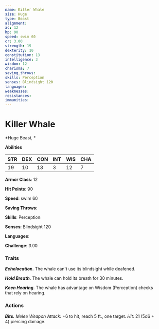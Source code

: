 ```yaml
---
name: Killer Whale
size: Huge
type: Beast
alignment: 
ac: 12
hp: 90
speed: swim 60
cr: 3.00
strength: 19
dexterity: 10
constitution: 13
intelligence: 3
wisdom: 12
charisma: 7
saving_throws: 
skills: Perception
senses: Blindsight 120
languages: 
weaknesses:
resistances:
immunities:
---
```


# Killer Whale

*Huge Beast, *

**Abilities**

| STR | DEX | CON | INT | WIS | CHA |
| --- | --- | --- | --- | --- | --- |
| 19 | 10 | 13 | 3 | 12 | 7 |

**Armor Class**: 12

**Hit Points**: 90

**Speed**: swim 60

**Saving Throws**: 

**Skills**: Perception

**Senses**: Blindsight 120

**Languages**: 

**Challenge**: 3.00


### Traits
***Echolocation.*** The whale can't use its blindsight while deafened. 

***Hold Breath.*** The whale can hold its breath for 30 minutes. 

***Keen Hearing.*** The whale has advantage on Wisdom (Perception) checks that rely on hearing.

### Actions
***Bite.*** *Melee Weapon Attack:* +6 to hit, reach 5 ft., one target. *Hit:* 21 (5d6 + 4) piercing damage.
